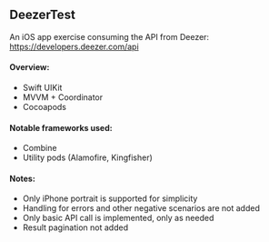 ## DeezerTest

An iOS app exercise consuming the API from Deezer: https://developers.deezer.com/api

#### Overview:
- Swift UIKit
- MVVM + Coordinator
- Cocoapods

#### Notable frameworks used:
- Combine
- Utility pods (Alamofire, Kingfisher)

#### Notes:
- Only iPhone portrait is supported for simplicity
- Handling for errors and other negative scenarios are not added
- Only basic API call is implemented, only as needed
- Result pagination not added
